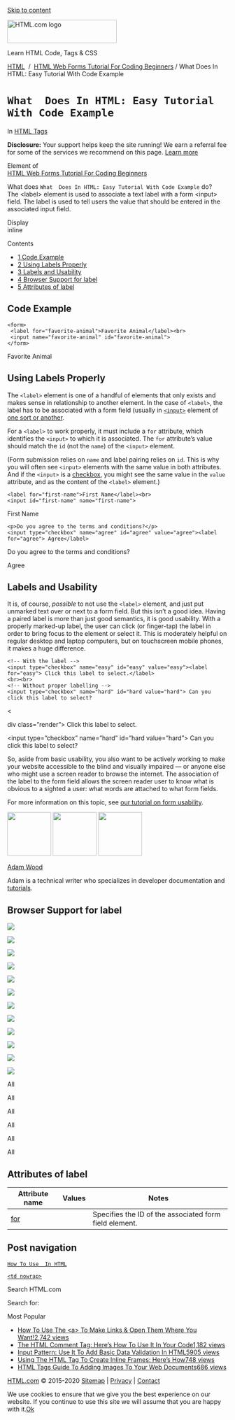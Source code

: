 <a href="#site-main" class="skip-link screen-reader-text">Skip to content</a>

<img src="https://html.com/wp-content/uploads/html-com-logo.png" alt="HTML.com logo" class="custom-logo sp-no-webp" srcset="https://html.com/wp-content/uploads/html-com-logo.png" width="250" height="53" />

[](https://html.com/)

Learn HTML Code, Tags & CSS

[HTML](https://html.com/)  /  [HTML Web Forms Tutorial For Coding Beginners](https://html.com/forms/) / What Does In HTML: Easy Tutorial With Code Example

`What  Does In HTML: Easy Tutorial With Code Example`
=====================================================

In <span class="post-meta-category">[HTML Tags](https://html.com/tags/)</span>

**Disclosure:** Your support helps keep the site running! We earn a referral fee for some of the services we recommend on this page. [Learn more](https://html.com/disclosure/)

Element of  
[HTML Web Forms Tutorial For Coding Beginners](https://html.com/forms/)

What does `What  Does In HTML: Easy Tutorial With Code Example` do?  
The &lt;label&gt; element is used to associate a text label with a form &lt;input&gt; field. The label is used to tell users the value that should be entered in the associated input field.

Display  
inline

Contents

-   [<span class="toc_number toc_depth_1">1</span> Code Example](#Code_Example)
-   [<span class="toc_number toc_depth_1">2</span> Using Labels Properly](#Using_Labels_Properly)
-   [<span class="toc_number toc_depth_1">3</span> Labels and Usability](#Labels_and_Usability)
-   [<span class="toc_number toc_depth_1">4</span> Browser Support for label](#Browser_Support_for_label)
-   [<span class="toc_number toc_depth_1">5</span> Attributes of label](#Attributes_of_label)

<span id="Code_Example">Code Example</span>
-------------------------------------------

    <form>
     <label for="favorite-animal">Favorite Animal</label><br>
     <input name="favorite-animal" id="favorite-animal">
    </form>

Favorite Animal  

<span class="underline"></span>

<span id="Using_Labels_Properly">Using Labels Properly</span>
-------------------------------------------------------------

The `<label>` element is one of a handful of elements that only exists and makes sense in relationship to another element. In the case of `<label>`, the label has to be associated with a form field (usually in [`<input>`](https://html.com/tags/input/) element of [one sort or another](https://html.com/attributes/input-type/).

For a `<label>` to work properly, it must include a `for` attribute, which identifies the `<input>` to which it is associated. The `for` attribute’s value should match the `id` (not the `name`) of the `<input>` element.

(Form submission relies on `name` and label pairing relies on `id`. This is why you will often see `<input>` elements with the same value in both attributes. And if the `<input>` is a [checkbox](https://html.com/input-type-checkbox/), you might see the same value in the `value` attribute, and as the content of the `<label>` element.)

    <label for="first-name">First Name</label><br>
    <input id="first-name" name="first-name">

First Name

    <p>Do you agree to the terms and conditions?</p>
    <input type="checkbox" name="agree" id="agree" value="agree"><label for="agree"> Agree</label>

Do you agree to the terms and conditions?

Agree

<span id="Labels_and_Usability">Labels and Usability</span>
-----------------------------------------------------------

It is, of course, *possible* to not use the `<label>` element, and just put unmarked text over or next to a form field. But this isn’t a good idea. Having a paired label is more than just good semantics, it is good usability. With a properly marked-up label, the user can click (or finger-tap) the label in order to bring focus to the element or select it. This is moderately helpful on regular desktop and laptop computers, but on touchscreen mobile phones, it makes a huge difference.

    <!-- With the label -->
    <input type="checkbox" name="easy" id="easy" value="easy"><label for="easy"> Click this label to select.</label>
    <br><br>
    <!-- Without proper labelling -->
    <input type="checkbox" name="hard" id="hard value="hard"> Can you click this label to select?

&lt;

div class=”render”&gt; Click this label to select.

&lt;input type=”checkbox” name=”hard” id=”hard value=”hard”&gt; Can you click this label to select?

So, aside from basic usability, you also want to be actively working to make your website accessible to the blind and visually impaired — or anyone else who might use a screen reader to browse the internet. The association of the label to the form field allows the screen reader user to know what is obvious to a sighted a user: what words are attached to what form fields.

For more information on this topic, see [our tutorial on form usability](https://html.com/forms/usability-accessibility/).

<img src="http://html.com/wp-content/plugins/a3-lazy-load/assets/images/lazy_placeholder.gif" class="lazy lazy-hidden avatar avatar-100 photo" width="100" height="100" />

<img src="http://html.com/wp-content/plugins/a3-lazy-load/assets/images/lazy_placeholder.gif" class="lazy lazy-hidden avatar avatar-100 photo" width="100" height="100" />

<img src="https://secure.gravatar.com/avatar/3af4194cc38fbc6d4e68fbe7536347d5?s=100&amp;d=mm&amp;r=g" class="avatar avatar-100 photo" srcset="https://secure.gravatar.com/avatar/3af4194cc38fbc6d4e68fbe7536347d5?s=200&amp;d=mm&amp;r=g 2x" width="100" height="100" />

[Adam Wood](https://html.com/author/html/)

<span class="fn">Adam is a technical writer who specializes in developer documentation and [tutorials](https://html.com/).</span>

[<span class="saboxplugin-icon-grey saboxplugin-icon-linkedin"></span>](https://www.linkedin.com/in/adammichaelwood)

<span id="tho-end-content" style="display: block; visibility: hidden;"></span>

<span id="Browser_Support_for_label">Browser Support for label</span>
---------------------------------------------------------------------

<img src="http://html.com/wp-content/plugins/a3-lazy-load/assets/images/lazy_placeholder.gif" class="lazy lazy-hidden" />

![](https://html.com/wp-content/plugins/htmlcodetutorial-plugin/assets/images/ie-true.png)

<img src="http://html.com/wp-content/plugins/a3-lazy-load/assets/images/lazy_placeholder.gif" class="lazy lazy-hidden" />

![](https://html.com/wp-content/plugins/htmlcodetutorial-plugin/assets/images/firefox-true.png)

<img src="http://html.com/wp-content/plugins/a3-lazy-load/assets/images/lazy_placeholder.gif" class="lazy lazy-hidden" />

![](https://html.com/wp-content/plugins/htmlcodetutorial-plugin/assets/images/chrome-true.png)

<img src="http://html.com/wp-content/plugins/a3-lazy-load/assets/images/lazy_placeholder.gif" class="lazy lazy-hidden" />

![](https://html.com/wp-content/plugins/htmlcodetutorial-plugin/assets/images/edge-true.png)

<img src="http://html.com/wp-content/plugins/a3-lazy-load/assets/images/lazy_placeholder.gif" class="lazy lazy-hidden" />

![](https://html.com/wp-content/plugins/htmlcodetutorial-plugin/assets/images/safari-true.png)

<img src="http://html.com/wp-content/plugins/a3-lazy-load/assets/images/lazy_placeholder.gif" class="lazy lazy-hidden" />

![](https://html.com/wp-content/plugins/htmlcodetutorial-plugin/assets/images/opera-true.png)

<span class="browser-supported">All</span>

<span class="browser-supported">All</span>

<span class="browser-supported">All</span>

<span class="browser-supported">All</span>

<span class="browser-supported">All</span>

<span class="browser-supported">All</span>

<span id="Attributes_of_label">Attributes of label</span>
---------------------------------------------------------

<table><thead><tr class="header"><th>Attribute name</th><th>Values</th><th>Notes</th></tr></thead><tbody><tr class="odd"><td><a href="https://html.com/attributes/label-for/" class="linked-name">for</a><br />
</td><td></td><td>Specifies the ID of the associated form field element.</td></tr></tbody></table>

Post navigation
---------------

[<span class="nav-link-label"><span class="genericon genericon-previous"></span></span>`How To Use  In HTML`](https://html.com/attributes/img-src/)

[`<td nowrap>`<span class="nav-link-label"><span class="genericon genericon-next"></span></span>](https://html.com/attributes/td-nowrap/)

Search HTML.com

<span class="screen-reader-text">Search for:</span>

Most Popular

-   <a href="https://html.com/attributes/a-target/" class="popular_posts_bars_link">How To Use The &lt;a&gt; To Make Links &amp; Open Them Where You Want!</a><span class="popular_posts_bars_comment_count_hold"><a href="https://html.com/attributes/a-target/#comments" class="popular_posts_bars_comment_count">2,742 views</a><span class="popular_posts_bars_comment_count_triangle"></span></span>
-   <a href="https://html.com/tags/comment-tag/" class="popular_posts_bars_link">The HTML Comment Tag: Here’s How To Use It In Your Code</a><span class="popular_posts_bars_comment_count_hold"><a href="https://html.com/tags/comment-tag/#comments" class="popular_posts_bars_comment_count">1,182 views</a><span class="popular_posts_bars_comment_count_triangle"></span></span>
-   <a href="https://html.com/attributes/input-pattern/" class="popular_posts_bars_link">Input Pattern: Use It To Add Basic Data Validation In HTML5</a><span class="popular_posts_bars_comment_count_hold"><a href="https://html.com/attributes/input-pattern/#comments" class="popular_posts_bars_comment_count">905 views</a><span class="popular_posts_bars_comment_count_triangle"></span></span>
-   <a href="https://html.com/tags/iframe/" class="popular_posts_bars_link">Using The HTML Tag To Create Inline Frames: Here’s How</a><span class="popular_posts_bars_comment_count_hold"><a href="https://html.com/tags/iframe/#comments" class="popular_posts_bars_comment_count">748 views</a><span class="popular_posts_bars_comment_count_triangle"></span></span>
-   <a href="https://html.com/tags/img/" class="popular_posts_bars_link">HTML Tags Guide To Adding Images To Your Web Documents</a><span class="popular_posts_bars_comment_count_hold"><a href="https://html.com/tags/img/#comments" class="popular_posts_bars_comment_count">686 views</a><span class="popular_posts_bars_comment_count_triangle"></span></span>

[HTML.com](https://html.com/) © 2015-2020 [Sitemap](https://html.com/sitemap/) | [Privacy](https://html.com/privacy/) | [Contact](https://html.com/contact/)

<span id="cn-notice-text" class="cn-text-container">We use cookies to ensure that we give you the best experience on our website. If you continue to use this site we will assume that you are happy with it.</span><span id="cn-notice-buttons" class="cn-buttons-container"><a href="#" id="cn-accept-cookie" class="cn-set-cookie cn-button bootstrap button">Ok</a></span><a href="javascript:void(0);" id="cn-close-notice" class="cn-close-icon"></a>

